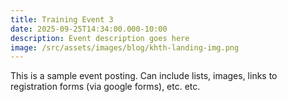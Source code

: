 ```yaml
---
title: Training Event 3
date: 2025-09-25T14:34:00.000-10:00
description: Event description goes here
image: /src/assets/images/blog/khth-landing-img.png
---
```

This is a sample event posting. Can include lists, images, links to registration forms (via google forms), etc. etc.
